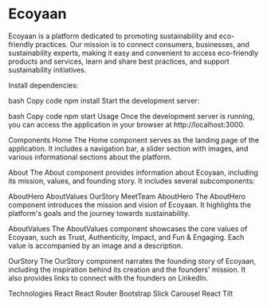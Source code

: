 # Ecoyaan

Ecoyaan is a platform dedicated to promoting sustainability and eco-friendly practices. Our mission is to connect consumers, businesses, and sustainability experts, making it easy and convenient to access eco-friendly products and services, learn and share best practices, and support sustainability initiatives.

Install dependencies:

bash
Copy code
npm install
Start the development server:

bash
Copy code
npm start
Usage
Once the development server is running, you can access the application in your browser at http://localhost:3000.

Components
Home
The Home component serves as the landing page of the application. It includes a navigation bar, a slider section with images, and various informational sections about the platform.

About
The About component provides information about Ecoyaan, including its mission, values, and founding story. It includes several subcomponents:

AboutHero
AboutValues
OurStory
MeetTeam
AboutHero
The AboutHero component introduces the mission and vision of Ecoyaan. It highlights the platform's goals and the journey towards sustainability.

AboutValues
The AboutValues component showcases the core values of Ecoyaan, such as Trust, Authenticity, Impact, and Fun & Engaging. Each value is accompanied by an image and a description.

OurStory
The OurStory component narrates the founding story of Ecoyaan, including the inspiration behind its creation and the founders' mission. It also provides links to connect with the founders on LinkedIn.

Technologies
React
React Router
Bootstrap
Slick Carousel
React Tilt
